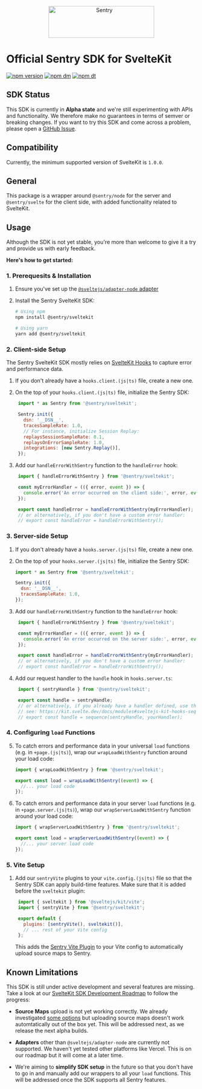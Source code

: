 <p align="center">
  <a href="https://sentry.io/?utm_source=github&utm_medium=logo" target="_blank">
    <img src="https://sentry-brand.storage.googleapis.com/sentry-wordmark-dark-280x84.png" alt="Sentry" width="280" height="84">
  </a>
</p>

# Official Sentry SDK for SvelteKit

[![npm version](https://img.shields.io/npm/v/@sentry/sveltekit.svg)](https://www.npmjs.com/package/@sentry/sveltekit)
[![npm dm](https://img.shields.io/npm/dm/@sentry/sveltekit.svg)](https://www.npmjs.com/package/@sentry/sveltekit)
[![npm dt](https://img.shields.io/npm/dt/@sentry/sveltekit.svg)](https://www.npmjs.com/package/@sentry/sveltekit)

<!--
TODO: No docs yet, comment back in once we have docs
## Links

- [Official SDK Docs](https://docs.sentry.io/platforms/javascript/guides/sveltekit/)
- [TypeDoc](http://getsentry.github.io/sentry-javascript/) -->

## SDK Status

This SDK is currently in **Alpha state** and we're still experimenting with APIs and functionality.
We therefore make no guarantees in terms of semver or breaking changes.
If you want to try this SDK and come across a problem, please open a [GitHub Issue](https://github.com/getsentry/sentry-javascript/issues/new/choose).

## Compatibility

Currently, the minimum supported version of SvelteKit is `1.0.0`.

## General

This package is a wrapper around `@sentry/node` for the server and `@sentry/svelte` for the client side, with added functionality related to SvelteKit.

## Usage

Although the SDK is not yet stable, you're more than welcome to give it a try and provide us with early feedback.

**Here's how to get started:**

### 1. Prerequesits & Installation

1. Ensure you've set up the [`@sveltejs/adapter-node` adapter](https://kit.svelte.dev/docs/adapter-node)

2. Install the Sentry SvelteKit SDK:

   ```bash
   # Using npm
   npm install @sentry/sveltekit

   # Using yarn
   yarn add @sentry/sveltekit
   ```

### 2. Client-side Setup

The Sentry SvelteKit SDK mostly relies on [SvelteKit Hooks](https://kit.svelte.dev/docs/hooks) to capture error and performance data.

1. If you don't already have a `hooks.client.(js|ts)` file, create a new one.

2. On the top of your `hooks.client.(js|ts)` file, initialize the Sentry SDK:

   ```javascript
    import * as Sentry from '@sentry/sveltekit';

    Sentry.init({
      dsn: '__DSN__',
      tracesSampleRate: 1.0,
      // For instance, initialize Session Replay:
      replaysSessionSampleRate: 0.1,
      replaysOnErrorSampleRate: 1.0,
      integrations: [new Sentry.Replay()],
    });
   ```

3. Add our `handleErrorWithSentry` function to the `handleError` hook:

   ```javascript
    import { handleErrorWithSentry } from '@sentry/sveltekit';

    const myErrorHandler = (({ error, event }) => {
      console.error('An error occurred on the client side:', error, event);
    });

    export const handleError = handleErrorWithSentry(myErrorHandler);
    // or alternatively, if you don't have a custom error handler:
    // export const handleError = handleErrorWithSentry();
   ```

### 3. Server-side Setup

1. If you don't already have a `hooks.server.(js|ts)` file, create a new one.

2. On the top of your `hooks.server.(js|ts)` file, initialize the Sentry SDK:

    ```javascript
    import * as Sentry from '@sentry/sveltekit';

    Sentry.init({
      dsn: '__DSN__',
      tracesSampleRate: 1.0,
    });
   ```

3. Add our `handleErrorWithSentry` function to the `handleError` hook:

   ```javascript
    import { handleErrorWithSentry } from '@sentry/sveltekit';

    const myErrorHandler = (({ error, event }) => {
      console.error('An error occurred on the server side:', error, event);
    });

    export const handleError = handleErrorWithSentry(myErrorHandler);
    // or alternatively, if you don't have a custom error handler:
    // export const handleError = handleErrorWithSentry();
   ```

4. Add our request handler to the `handle` hook in `hooks.server.ts`:

   ```javascript
    import { sentryHandle } from '@sentry/sveltekit';

    export const handle = sentryHandle;
    // or alternatively, if you already have a handler defined, use the `sequence` function
    // see: https://kit.svelte.dev/docs/modules#sveltejs-kit-hooks-sequence
    // export const handle = sequence(sentryHandle, yourHandler);
   ```

### 4. Configuring `load` Functions

5. To catch errors and performance data in your universal `load` functions (e.g. in `+page.(js|ts)`), wrap our `wrapLoadWithSentry` function around your load code:

    ```javascript
    import { wrapLoadWithSentry } from '@sentry/sveltekit';

    export const load = wrapLoadWithSentry((event) => {
      //... your load code
    });
    ```

6. To catch errors and performance data in your server `load` functions (e.g. in `+page.server.(js|ts)`), wrap our `wrapServerLoadWithSentry` function around your load code:

    ```javascript
    import { wrapServerLoadWithSentry } from '@sentry/sveltekit';

    export const load = wrapServerLoadWithSentry((event) => {
      //... your server load code
    });
    ```

### 5. Vite Setup

1. Add our `sentryVite` plugins to your `vite.config.(js|ts)` file so that the Sentry SDK can apply build-time features.
   Make sure that it is added before the `sveltekit` plugin:

   ```javascript
    import { sveltekit } from '@sveltejs/kit/vite';
    import { sentryVite } from '@sentry/sveltekit';

    export default {
      plugins: [sentryVite(), sveltekit()],
      // ... rest of your Vite config
    };
   ```

   This adds the [Sentry Vite Plugin](https://github.com/getsentry/sentry-javascript-bundler-plugins/tree/main/packages/vite-plugin) to your Vite config to automatically upload source maps to Sentry.

## Known Limitations

This SDK is still under active development and several features are missing.
Take a look at our [SvelteKit SDK Development Roadmap](https://github.com/getsentry/sentry-javascript/issues/6692) to follow the progress:

- **Source Maps** upload is not yet working correctly.
  We already investigated [some options](https://github.com/getsentry/sentry-javascript/discussions/5838#discussioncomment-4696985) but uploading source maps doesn't work automtatically out of the box yet.
  This will be addressed next, as we release the next alpha builds.

- **Adapters** other than `@sveltejs/adapter-node` are currently not supported.
  We haven't yet tested other platforms like Vercel.
  This is on our roadmap but it will come at a later time.

- We're aiming to **simplify SDK setup** in the future so that you don't have to go in and manually add our wrappers to all your `load` functions.
  This will be addressed once the SDK supports all Sentry features.
